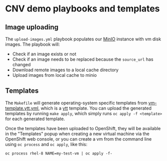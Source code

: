 # CNV demo playbooks and templates

## Image uploading

The `upload-images.yml` playbook populates our [MinIO][] instance with
vm disk images. The playbook will:

- Check if an image exists or not
- Check if an image needs to be replaced because the `source_url` has changed
- Download remote images to a local cache directory
- Upload images from local cache to minio

[minio]: https://min.io/

## Templates

The `Makefile` will generate operating-system specific templates from 
[vm-template.ytt.yml](vm-template.ytt.yml), which is a [ytt][]
template. You can upload the generated templates by running `make
apply`, which simply runs `oc apply -f <template>` for each generated
template.

Once the templates have been uploaded to OpenShift, they will be
available in the "Templates" popup when creating a new virtual machine
via the OpenShift web console, or you can create a vm from the command
line using `oc process` and `oc apply`, like this:

```
oc process rhel-8 NAME=my-test-vm | oc apply -f-
```

[ytt]: https://get-ytt.io/
